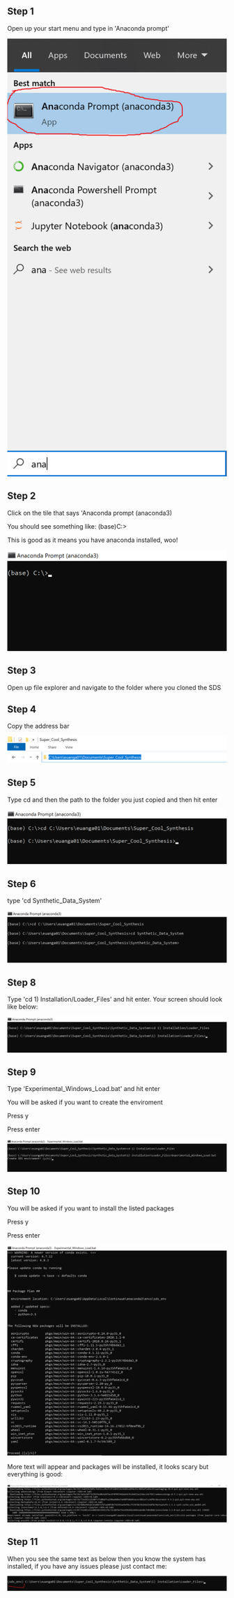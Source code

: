 ## Step 1
Open up your start menu and type in 'Anaconda prompt'

![Alt text](Images_for_Explanation/Windows_Install/windows_1.png?raw=true "Title")

## Step 2
Click on the tile that says 'Anaconda prompt (anaconda3)

You should see something like: (base)C:\>

This is good as it means you have anaconda installed, woo!

![Alt text](Images_for_Explanation/Windows_Install/windows_2.png?raw=true "Title")

## Step 3
Open up file explorer and navigate to the folder where you cloned the SDS

## Step 4
Copy the address bar

![Alt text](Images_for_Explanation/Windows_Install/windows_4.png?raw=true "Title")

## Step 5
Type cd and then the path to the folder you just copied and then hit enter

![Alt text](Images_for_Explanation/Windows_Install/windows_5.png?raw=true "Title")

## Step 6
type 'cd Synthetic_Data_System'

![Alt text](Images_for_Explanation/Windows_Install/windows_6.png?raw=true "Title")

## Step 8
Type 'cd 1) Installation/Loader_Files' and hit enter. Your screen should look like below:

![Alt text](Images_for_Explanation/Windows_Install/windows_7.png?raw=true "Title")

## Step 9
Type 'Experimental_Windows_Load.bat' and hit enter

You will be asked if you want to create the enviroment

Press y

Press enter

![Alt text](Images_for_Explanation/Windows_Install/windows_8.png?raw=true "Title")

## Step 10
You will be asked if you want to install the listed packages

Press y

Press enter

![Alt text](Images_for_Explanation/Windows_Install/windows_9.png?raw=true "Title")


More text will appear and packages will be installed, it looks scary but everything is good:

![Alt text](Images_for_Explanation/Windows_Install/windows_10.png?raw=true "Title")


## Step 11
When you see the same text as below then you know the system has installed, if you have any issues please just contact me:

![Alt text](Images_for_Explanation/Windows_Install/windows_11.png?raw=true "Title")
